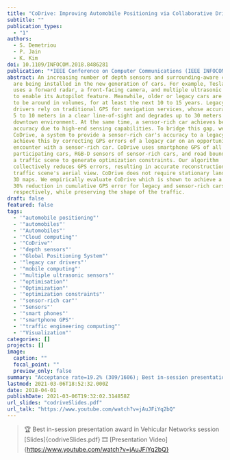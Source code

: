 ```yaml
---
title: "CoDrive: Improving Automobile Positioning via Collaborative Driving"
subtitle: ""
publication_types:
  - "1"
authors:
  - S. Demetriou
  - P. Jain
  - K. Kim
doi: 10.1109/INFOCOM.2018.8486281
publication: "*IEEE Conference on Computer Communications (IEEE INFOCOM '18)*"
abstract: An increasing number of depth sensors and surrounding-aware cameras
  are being installed in the new generation of cars. For example, Tesla Motors
  uses a forward radar, a front-facing camera, and multiple ultrasonic sensors
  to enable its Autopilot feature. Meanwhile, older or legacy cars are expected
  to be around in volumes, for at least the next 10 to 15 years. Legacy car
  drivers rely on traditional GPS for navigation services, whose accuracy varies
  5 to 10 meters in a clear line-of-sight and degrades up to 30 meters in a
  downtown environment. At the same time, a sensor-rich car achieves better
  accuracy due to high-end sensing capabilities. To bridge this gap, we propose
  CoDrive, a system to provide a sensor-rich car's accuracy to a legacy car. We
  achieve this by correcting GPS errors of a legacy car on an opportunistic
  encounter with a sensor-rich car. CoDrive uses smartphone GPS of all
  participating cars, RGB-D sensors of sensor-rich cars, and road boundaries of
  a traffic scene to generate optimization constraints. Our algorithm
  collectively reduces GPS errors, resulting in accurate reconstruction of a
  traffic scene's aerial view. CoDrive does not require stationary landmarks or
  3D maps. We empirically evaluate CoDrive which is shown to achieve a 90% and a
  30% reduction in cumulative GPS error for legacy and sensor-rich cars
  respectively, while preserving the shape of the traffic.
draft: false
featured: false
tags:
  - '"automobile positioning"'
  - '"automobiles"'
  - '"Automobiles"'
  - '"Cloud computing"'
  - '"CoDrive"'
  - '"depth sensors"'
  - '"Global Positioning System"'
  - '"legacy car drivers"'
  - '"mobile computing"'
  - '"multiple ultrasonic sensors"'
  - '"optimisation"'
  - '"Optimization"'
  - '"optimization constraints"'
  - '"sensor-rich car"'
  - '"Sensors"'
  - '"smart phones"'
  - '"smartphone GPS"'
  - '"traffic engineering computing"'
  - '"Visualization"'
categories: []
projects: []
image:
  caption: ""
  focal_point: ""
  preview_only: false
summary: "Acceptance rate=19.2% (309/1606); Best in-session presentation award in Vehicular Networks session."
lastmod: 2021-03-06T18:52:32.000Z
date: 2018-04-01
publishDate: 2021-03-06T19:32:02.314858Z
url_slides: "codriveSlides.pdf"
url_talk: "https://www.youtube.com/watch?v=jAuJFiYq2bQ"
---
```

> :trophy: Best in-session presentation award in Vehicular Networks session
> [Slides]{codriveSlides.pdf}
> :film_strip: [Presentation Video]{https://www.youtube.com/watch?v=jAuJFiYq2bQ}
